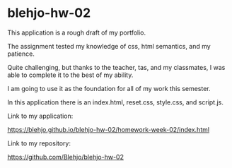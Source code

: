 # blehjo-hw-02

This application is a rough draft of my portfolio.

The assignment tested my knowledge of css, html semantics, and my patience.

Quite challenging, but thanks to the teacher, tas, and my classmates, I was able to complete it to the best of my ability.

I am going to use it as the foundation for all of my work this semester.

In this application there is an index.html, reset.css, style.css, and script.js.

Link to my application:

https://blehjo.github.io/blehjo-hw-02/homework-week-02/index.html

Link to my repository:

https://github.com/Blehjo/blehjo-hw-02
